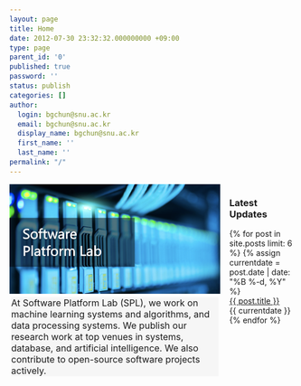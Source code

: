 ```yaml
---
layout: page
title: Home
date: 2012-07-30 23:32:32.000000000 +09:00
type: page
parent_id: '0'
published: true
password: ''
status: publish
categories: []
author:
  login: bgchun@snu.ac.kr
  email: bgchun@snu.ac.kr
  display_name: bgchun@snu.ac.kr
  first_name: ''
  last_name: ''
permalink: "/"
---
```


<div class="main_page">
  <div class="main_first_column">
    <img src="./assets/resources/spl_landing_logo.png">
    <div class="reading_box">
        At Software Platform Lab (SPL), we work on machine learning systems and algorithms, and data processing systems. We publish our research work at top venues in systems, database, and artificial intelligence. We also contribute to open-source software projects actively.
    </div>
  </div>
  <div class="main_second_column">
    <h3>Latest Updates</h3>
    {% for post in site.posts limit: 6 %}
      {% assign currentdate = post.date | date: "%B %-d, %Y" %}
      <div class="update_contents">
        <a href="{{ post.permalink }}">{{ post.title }}</a>
      </div>
      <div class="update_date">{{ currentdate }}</div>
    {% endfor %}
  </div>
</div>

<style>
.topics_title {
    color: #3366ff;
}

.main_page {
    display: flex;
    flex-direction: row;
    width: "100%";
}

.main_first_column {
    width: "65%";
}

.main_second_column {
    padding-left: 1rem;
    flex-grow: 1;
}

.reading_box {
    margin: 3px;
    font-size: 1rem;
    background-color: #f6f6f6;
    border-left-width: 3px;
    border-left-color: #12a5f4;
    border: 0px solid #f6f6f6;
}
</style>
